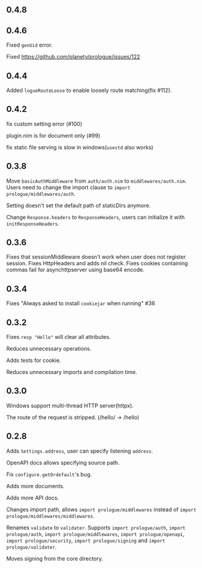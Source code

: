 ## 0.4.8


## 0.4.6

Fixed `genUid` error.

Fixed https://github.com/planety/prologue/issues/122


## 0.4.4

Added `logueRouteLoose` to enable loosely route matching(fix #112).

## 0.4.2

fix custom setting error (#100)

plugin.nim is for document only (#99)

fix static file serving is slow in windows(`usestd` also works)

## 0.3.8

Move `basicAuthMiddleware` from `auth/auth.nim` to `middlewares/auth.nim`. Users need to change the import clause to `import prologue/middlewares/auth`.

Setting doesn't set the default path of staticDirs anymore.

Change `Response.headers` to `ResponseHeaders`, users can initialize it with `initResponseHeaders`.


## 0.3.6

Fixes that sessionMiddleware doesn't work when user does not register session.
Fixes HttpHeaders and adds nil check.
Fixes cookies containing commas fail for asynchttpserver using base64 encode.

## 0.3.4

Fixes "Always asked to install `cookiejar` when running" #36

## 0.3.2

Fixes `resp "Hello"` will clear all attributes.

Reduces unnecessary operations.

Adds tests for cookie.

Reduces unnecessary imports and compilation time.

## 0.3.0

Windows support multi-thread HTTP server(httpx).

The route of the request is stripped. (/hello/ -> /hello)

## 0.2.8

Adds `Settings.address`, user can specify listening `address`.

OpenAPI docs allows specifying source path.

Fix `configure.getOrdefault`'s bug.

Adds more documents.

Adds more API docs.

Changes import path, allows `import prologue/middlewares` instead of 
`import prologue/middlewares/middlewares`. 

Renames `validate` to `validater`. Supports `import prologue/auth`, `import prologue/auth`, `import prologue/middlewares`, `import prologue/openapi`, `import prologue/security`, `import prologue/signing` and `import prologue/validater`.

Moves signing from the core directory.

